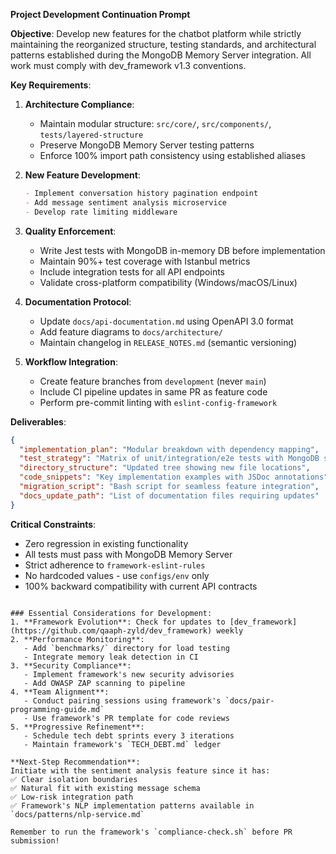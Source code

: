
**Project Development Continuation Prompt**

**Objective**: Develop new features for the chatbot platform while strictly maintaining the reorganized structure, testing standards, and architectural patterns established during the MongoDB Memory Server integration. All work must comply with dev_framework v1.3 conventions.

**Key Requirements**:
1. **Architecture Compliance**:
   - Maintain modular structure: `src/core/`, `src/components/`, `tests/layered-structure`
   - Preserve MongoDB Memory Server testing patterns
   - Enforce 100% import path consistency using established aliases

2. **New Feature Development**:
   ```markdown
   - Implement conversation history pagination endpoint
   - Add message sentiment analysis microservice
   - Develop rate limiting middleware
   ```
   
3. **Quality Enforcement**:
   - Write Jest tests with MongoDB in-memory DB before implementation
   - Maintain 90%+ test coverage with Istanbul metrics
   - Include integration tests for all API endpoints
   - Validate cross-platform compatibility (Windows/macOS/Linux)

4. **Documentation Protocol**:
   - Update `docs/api-documentation.md` using OpenAPI 3.0 format
   - Add feature diagrams to `docs/architecture/`
   - Maintain changelog in `RELEASE_NOTES.md` (semantic versioning)

5. **Workflow Integration**:
   - Create feature branches from `development` (never `main`)
   - Include CI pipeline updates in same PR as feature code
   - Perform pre-commit linting with `eslint-config-framework`

**Deliverables**:
```json
{
  "implementation_plan": "Modular breakdown with dependency mapping",
  "test_strategy": "Matrix of unit/integration/e2e tests with MongoDB scenarios",
  "directory_structure": "Updated tree showing new file locations",
  "code_snippets": "Key implementation examples with JSDoc annotations",
  "migration_script": "Bash script for seamless feature integration",
  "docs_update_path": "List of documentation files requiring updates"
}
```

**Critical Constraints**:
- Zero regression in existing functionality
- All tests must pass with MongoDB Memory Server
- Strict adherence to `framework-eslint-rules`
- No hardcoded values - use `configs/env` only
- 100% backward compatibility with current API contracts
```

### Essential Considerations for Development:
1. **Framework Evolution**: Check for updates to [dev_framework](https://github.com/qaaph-zyld/dev_framework) weekly
2. **Performance Monitoring**: 
   - Add `benchmarks/` directory for load testing
   - Integrate memory leak detection in CI
3. **Security Compliance**:
   - Implement framework's new security advisories
   - Add OWASP ZAP scanning to pipeline
4. **Team Alignment**:
   - Conduct pairing sessions using framework's `docs/pair-programming-guide.md`
   - Use framework's PR template for code reviews
5. **Progressive Refinement**:
   - Schedule tech debt sprints every 3 iterations
   - Maintain framework's `TECH_DEBT.md` ledger

**Next-Step Recommendation**:  
Initiate with the sentiment analysis feature since it has:  
✅ Clear isolation boundaries  
✅ Natural fit with existing message schema  
✅ Low-risk integration path  
✅ Framework's NLP implementation patterns available in `docs/patterns/nlp-service.md`

Remember to run the framework's `compliance-check.sh` before PR submission!
